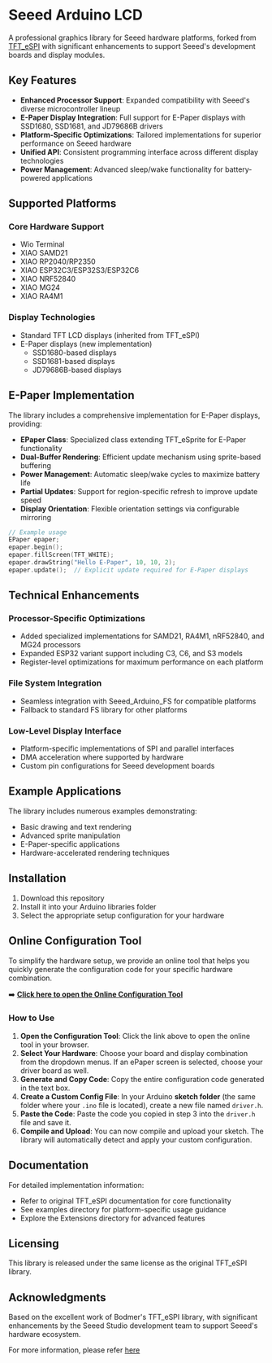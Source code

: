 # Seeed Arduino LCD

A professional graphics library for Seeed hardware platforms, forked from [TFT_eSPI](https://github.com/Bodmer/TFT_eSPI) with significant enhancements to support Seeed's development boards and display modules.

## Key Features

- **Enhanced Processor Support**: Expanded compatibility with Seeed's diverse microcontroller lineup
- **E-Paper Display Integration**: Full support for E-Paper displays with SSD1680, SSD1681, and JD79686B drivers
- **Platform-Specific Optimizations**: Tailored implementations for superior performance on Seeed hardware
- **Unified API**: Consistent programming interface across different display technologies
- **Power Management**: Advanced sleep/wake functionality for battery-powered applications

## Supported Platforms

### Core Hardware Support
- Wio Terminal
- XIAO SAMD21
- XIAO RP2040/RP2350
- XIAO ESP32C3/ESP32S3/ESP32C6
- XIAO NRF52840
- XIAO MG24
- XIAO RA4M1

### Display Technologies
- Standard TFT LCD displays (inherited from TFT_eSPI)
- E-Paper displays (new implementation)
  - SSD1680-based displays
  - SSD1681-based displays
  - JD79686B-based displays

## E-Paper Implementation

The library includes a comprehensive implementation for E-Paper displays, providing:

- **EPaper Class**: Specialized class extending TFT_eSprite for E-Paper functionality
- **Dual-Buffer Rendering**: Efficient update mechanism using sprite-based buffering
- **Power Management**: Automatic sleep/wake cycles to maximize battery life
- **Partial Updates**: Support for region-specific refresh to improve update speed
- **Display Orientation**: Flexible orientation settings via configurable mirroring

```cpp
// Example usage
EPaper epaper;
epaper.begin();
epaper.fillScreen(TFT_WHITE);
epaper.drawString("Hello E-Paper", 10, 10, 2);
epaper.update();  // Explicit update required for E-Paper displays
```

## Technical Enhancements

### Processor-Specific Optimizations
- Added specialized implementations for SAMD21, RA4M1, nRF52840, and MG24 processors
- Expanded ESP32 variant support including C3, C6, and S3 models
- Register-level optimizations for maximum performance on each platform

### File System Integration
- Seamless integration with Seeed_Arduino_FS for compatible platforms
- Fallback to standard FS library for other platforms

### Low-Level Display Interface
- Platform-specific implementations of SPI and parallel interfaces
- DMA acceleration where supported by hardware
- Custom pin configurations for Seeed development boards

## Example Applications

The library includes numerous examples demonstrating:
- Basic drawing and text rendering
- Advanced sprite manipulation
- E-Paper-specific applications
- Hardware-accelerated rendering techniques

## Installation

1. Download this repository
2. Install it into your Arduino libraries folder
3. Select the appropriate setup configuration for your hardware


## Online Configuration Tool

To simplify the hardware setup, we provide an online tool that helps you quickly generate the configuration code for your specific hardware combination.

➡️ **[Click here to open the Online Configuration Tool](https://qingwind6.github.io/Display_online_config_tool/)**

### How to Use
1.  **Open the Configuration Tool**: Click the link above to open the online tool in your browser.
2.  **Select Your Hardware**: Choose your board and display combination from the dropdown menus. If an ePaper screen is selected, choose your driver board as well.
3.  **Generate and Copy Code**: Copy the entire configuration code generated in the text box.
4.  **Create a Custom Config File**: In your Arduino **sketch folder** (the same folder where your `.ino` file is located), create a new file named `driver.h`.
5.  **Paste the Code**: Paste the code you copied in step 3 into the `driver.h` file and save it.
6.  **Compile and Upload**: You can now compile and upload your sketch. The library will automatically detect and apply your custom configuration.


## Documentation

For detailed implementation information:
- Refer to original TFT_eSPI documentation for core functionality
- See examples directory for platform-specific usage guidance
- Explore the Extensions directory for advanced features

## Licensing

This library is released under the same license as the original TFT_eSPI library.

## Acknowledgments

Based on the excellent work of Bodmer's TFT_eSPI library, with significant enhancements by the Seeed Studio development team to support Seeed's hardware ecosystem.

For more information, please refer [here](./OREADME.md)
